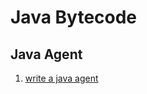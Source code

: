 # Java Bytecode

## Java Agent
1. [write a java agent](https://stackify.com/what-are-java-agents-and-how-to-profile-with-them/)
